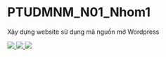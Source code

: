 <!DOCTYPE html>
<html>
<head>
<title>Page Title</title>
</head>
<body>
<meta charset="UTF-8">

<h1>PTUDMNM_N01_Nhom1</h1>
<p>Xây dựng website sử dụng mã nguồn mở Wordpress</p>
<a href="#" title="Nguyễn Viết Duy">
<img src="https://scontent.fhan3-1.fna.fbcdn.net/v/t1.0-1/c7.61.160.160/p200x200/17498540_814043508735851_1577182070992261329_n.jpg?oh=5db7bf720f1831f1ffacb4d91ed4857f&oe=598FE05E">
</a>
<a href="#" title="Lê Trọng">
<img src="https://scontent.fhan3-1.fna.fbcdn.net/v/t1.0-1/p160x160/14291700_653460718162992_1057015677747972088_n.jpg?oh=c4e67bf68be6ae9478b1151107cdfb2b&oe=5997BE08" >
</a>
<a href="#" title="Dương Kim Anh">
<img src="https://scontent.fhan3-1.fna.fbcdn.net/v/t1.0-1/c0.27.160.160/p160x160/17629951_1133209523457521_3992583439391640383_n.jpg?oh=76df868cd29b22c5afc6c9740eb14969&oe=59970E68" >
</a>
</body>
</html>
